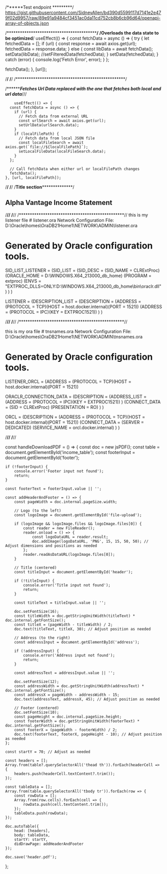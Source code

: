 
/******Test endpoint *********/
https://gist.githubusercontent.com/SidneyAllen/bd390d5599117d7141e2e479f02d9957/raw/89e91a9484cf3451ac0da11cd752cb8b6cb96d64/openapi-array-of-objects.json



/*******************************************/
/**************Overloads the data state to be optimized****************/
useEffect(() => {
  const fetchData = async () => {
    try {
      let fetchedData = [];
      if (url) {
        const response = await axios.get(url);
        fetchedData = response.data;
      } else {
        const libData = await fetchData();
        setData(libData);
        //setFilteredData(fetchedData);
      }
      setData(fetchedData);
    } catch (error) {
      console.log('Fetch Error', error);
    }
  };

  fetchData();
}, [url]);

/**************************************************/
/**************************************************/
/**************************************************/



/*************Fetches Url Data replaced with the one that fetches both local and url data*******///

		useEffect(() => {
      const fetchData = async () => {
        if (url) {
          // Fetch data from external URL
          const urlSearch = await axios.get(url);
          setUrlData(urlSearch.data);
        }
        if (localFilePath) {
          // Fetch data from local JSON file
          const localFileSearch = await axios.get(`file://${localFilePath}`);
          setLocalFileData(localFileSearch.data);
        }
      };
    
      // Call fetchData when either url or localFilePath changes
      fetchData();
    }, [url, localFilePath]);


/**************************************************/
/**************************************************/
/******************Title section********************************/
<section className="text-gray-600 body-font">
        <div className="container px-5 py-5 mx-auto">
          <div className="flex flex-col text-center w-full">
            <h1 
              id='header'
              className="sm:text-3xl text-2xl font-medium title-font mb-4 text-gray-900">Alpha Vantage Income Statement
            </h1>
          </div>
        </div>
      </section>


/************************************************//
/************************************************//
/************************************************//
    this is my listener file # listener.ora Network Configuration File: D:\Oracle\homes\OraDB21Home1\NETWORK\ADMIN\listener.ora
# Generated by Oracle configuration tools.

SID_LIST_LISTENER =
  (SID_LIST =
    (SID_DESC =
      (SID_NAME = CLRExtProc)
      (ORACLE_HOME = D:\WINDOWS.X64_213000_db_home)
      (PROGRAM = extproc)
      (ENVS = "EXTPROC_DLLS=ONLY:D:\WINDOWS.X64_213000_db_home\bin\oraclr.dll")
    )
  )

LISTENER =
  (DESCRIPTION_LIST =
    (DESCRIPTION =
      (ADDRESS = (PROTOCOL = TCP)(HOST = host.docker.internal)(PORT = 1521))
      (ADDRESS = (PROTOCOL = IPC)(KEY = EXTPROC1521))
    )
  )

  /************************************************//
  /************************************************//
  /************************************************//




  this is my ora file # tnsnames.ora Network Configuration File: D:\Oracle\homes\OraDB21Home1\NETWORK\ADMIN\tnsnames.ora
# Generated by Oracle configuration tools.

LISTENER_ORCL =
  (ADDRESS = (PROTOCOL = TCP)(HOST = host.docker.internal)(PORT = 1521))


ORACLR_CONNECTION_DATA =
  (DESCRIPTION =
    (ADDRESS_LIST =
      (ADDRESS = (PROTOCOL = IPC)(KEY = EXTPROC1521))
    )
    (CONNECT_DATA =
      (SID = CLRExtProc)
      (PRESENTATION = RO)
    )
  )

ORCL =
  (DESCRIPTION =
    (ADDRESS = (PROTOCOL = TCP)(HOST = host.docker.internal)(PORT = 1521))
    (CONNECT_DATA =
      (SERVER = DEDICATED)
      (SERVICE_NAME = orcl.docker.internal)
    )
  )


/************************************************//
  /************************************************//

  const handleDownloadPDF = () => {
    const doc = new jsPDF();
    const table = document.getElementById('income_table');
    const footerInput = document.getElementById('footer');

    if (!footerInput) {
        console.error('Footer input not found');
        return;
    }

    const footerText = footerInput.value || '';

    const addHeaderAndFooter = () => {
        const pageWidth = doc.internal.pageSize.width;

        // Logo (to the left)
        const logoImage = document.getElementById('file-upload');

        if (logoImage && logoImage.files && logoImage.files[0]) {
            const reader = new FileReader();
            reader.onload = () => {
                const logoDataURL = reader.result;
                doc.addImage(logoDataURL, 'PNG', 15, 15, 50, 50); // Adjust dimensions and positions as needed
            };
            reader.readAsDataURL(logoImage.files[0]);
        }

        // Title (centered)
        const titleInput = document.getElementById('header');

        if (!titleInput) {
            console.error('Title input not found');
            return;
        }

        const titleText = titleInput.value || '';

        doc.setFontSize(16);
        const titleWidth = doc.getStringUnitWidth(titleText) * doc.internal.getFontSize();
        const titleX = (pageWidth - titleWidth) / 2;
        doc.text(titleText, titleX, 30); // Adjust position as needed

        // Address (to the right)
        const addressInput = document.getElementById('address');

        if (!addressInput) {
            console.error('Address input not found');
            return;
        }

        const addressText = addressInput.value || '';

        doc.setFontSize(12);
        const addressWidth = doc.getStringUnitWidth(addressText) * doc.internal.getFontSize();
        const addressX = pageWidth - addressWidth - 15;
        doc.text(addressText, addressX, 45); // Adjust position as needed

        // Footer (centered)
        doc.setFontSize(10);
        const pageHeight = doc.internal.pageSize.height;
        const footerWidth = doc.getStringUnitWidth(footerText) * doc.internal.getFontSize();
        const footerX = (pageWidth - footerWidth) / 2;
        doc.text(footerText, footerX, pageHeight - 10); // Adjust position as needed
    };

    const startY = 70; // Adjust as needed

    const headers = [];
    Array.from(table?.querySelectorAll('thead th')).forEach(headerCell => {
        headers.push(headerCell.textContent?.trim());
    });

    const tableData = [];
    Array.from(table.querySelectorAll('tbody tr')).forEach(row => {
        const rowData = [];
        Array.from(row.cells).forEach(cell => {
            rowData.push(cell.textContent.trim());
        });
        tableData.push(rowData);
    });

    doc.autoTable({
        head: [headers],
        body: tableData,
        startY: startY,
        didDrawPage: addHeaderAndFooter
    });

    doc.save('header.pdf');
};
